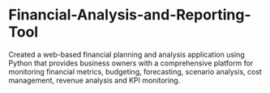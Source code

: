 # Financial-Analysis-and-Reporting-Tool
Created a web-based financial planning and analysis application using Python that provides business owners with a comprehensive platform for monitoring financial metrics, budgeting, forecasting, scenario analysis, cost management, revenue analysis and KPI monitoring.
